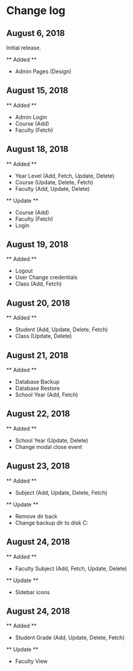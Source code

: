 # Change log

## August 6, 2018

Initial release.

** Added ** 

- Admin Pages (Design)

## August 15, 2018

** Added ** 

- Admin Login
- Course (Add)
- Faculty (Fetch)

## August 18, 2018

** Added **

- Year Level (Add, Fetch, Update, Delete)
- Course (Update, Delete, Fetch)
- Faculty (Add, Update, Delete)

** Update **

- Course (Add)
- Faculty (Fetch)
- Login

## August 19, 2018

** Added **

- Logout
- User Change credentials
- Class (Add, Fetch)

## August 20, 2018

** Added **

- Student (Add, Update, Delete, Fetch)
- Class (Update, Delete)

## August 21, 2018

** Added **

- Database Backup
- Database Restore
- School Year (Add, Fetch)

## August 22, 2018

** Added **

- School Year (Update, Delete)
- Change modal close event

## August 23, 2018

** Added **

- Subject (Add, Update, Delete, Fetch)

** Update **
- Remove dir back
- Change backup dir to disk C:

## August 24, 2018

** Added **

- Faculty Subject (Add, Fetch, Update, Delete)

** Update **

- Sidebar icons

## August 24, 2018

** Added **

- Student Grade (Add, Update, Delete, Fetch)

** Update **

- Faculty View